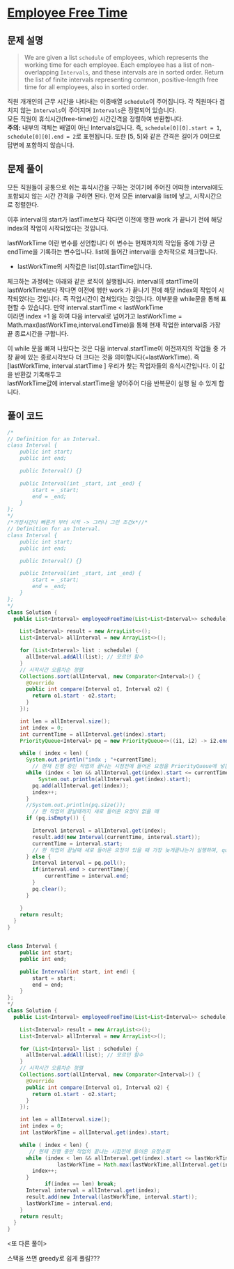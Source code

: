# [Employee Free Time](https://leetcode.com/problems/employee-free-time/description/)

## 문제 설명

> We are given a list `schedule` of employees, which represents the working time for each employee.
> Each employee has a list of non-overlapping `Intervals`, and these intervals are in sorted order.
> Return the list of finite intervals representing common, positive-length free time for all employees, also in sorted order.

직원 개개인의 근무 시간을 나타내는 이중배열 `schedule`이 주어집니다.
각 직원마다 겹치지 않는 `Intervals`이 주어지며 `Intervals`은 정렬되어 있습니다.  
모든 직원이 휴식시간(free-time)인 시간간격을 정렬하여 반환합니다.  
**주의:** 내부의 객체는 배열이 아닌 Intervals입니다. 즉, `schedule[0][0].start = 1`, `schedule[0][0].end = 2`로 표현됩니다. 또한 [5, 5]와 같은 간격은 길이가 0이므로 답변에 포함하지 않습니다.

## 문제 풀이

모든 직원들이 공통으로 쉬는 휴식시간을 구하는 것이기에 주어진 어떠한 interval에도 포함되지 않는 시간 간격을 구하면 된다.
먼저 모든 interval을 list에 넣고, 시작시간으로 정렬한다.

이후 interval의 start가 lastTime보다 작다면 이전에 행한 work 가 끝나기 전에 해당 index의 작업이 시작되었다는 것입니다.

lastWorkTime 이란 변수를 선언합니다 이 변수는 현재까지의 작업들 중에 가장 큰 endTime을 기록하는 변수입니다.
list에 들어간 interval을 순차적으로 체크합니다.

- lastWorkTime의 시작값은 list[0].startTime입니다.

체크하는 과정에는 아래와 같은 로직이 실행됩니다.
interval의 startTime이 lastWorkTime보다 작다면 이전에 행한 work 가 끝나기 전에 해당 index의 작업이 시작되었다는 것입니다. 즉 작업시간이 겹쳐있다는 것입니다.
이부분을 while문을 통해 표현할 수 있습니다.
만약 interval.startTime < lastWorkTime  
이라면 index +1 을 하여 다음 interval로 넘어가고 lastWorkTime = Math.max(lastWorkTime,interval.endTime)을
통해 현재 작업한 interval중 가장 끝 종료시간을 구합니다.

이 while 문을 빠져 나왔다는 것은 다음 interval.startTime이 이전까지의 작업들 중 가장 끝에 있는 종료시각보다 더 크다는 것을 의미합니다(=lastWorkTime). 즉 [lastWorkTime, interval.startTime ] 우리가 찾는 작업자들의 휴식시간입니다. 이 값을 반환값 기록해두고  
lastWorkTime값에 interval.startTime을 넣어주어 다음 반복문이 실행 될 수 있게 합니다.

## 풀이 코드

```java
/*
// Definition for an Interval.
class Interval {
    public int start;
    public int end;

    public Interval() {}

    public Interval(int _start, int _end) {
        start = _start;
        end = _end;
    }
};
*/
/*가장시간이 빠른거 부터 시작 -> 그러나 그런 조건x*//*
// Definition for an Interval.
class Interval {
    public int start;
    public int end;

    public Interval() {}

    public Interval(int _start, int _end) {
        start = _start;
        end = _end;
    }
};
*/
class Solution {
  public List<Interval> employeeFreeTime(List<List<Interval>> schedule) {

    List<Interval> result = new ArrayList<>();
    List<Interval> allInterval = new ArrayList<>();

    for (List<Interval> list : schedule) {
      allInterval.addAll(list); // 모르던 함수
    }
    // 시작시간 오름차순 정렬
    Collections.sort(allInterval, new Comparator<Interval>() {
      @Override
      public int compare(Interval o1, Interval o2) {
        return o1.start - o2.start;
      }
    });

    int len = allInterval.size();
    int index = 0;
    int currentTime = allInterval.get(index).start;
    PriorityQueue<Interval> pq = new PriorityQueue<>((i1, i2) -> i2.end - i1.end);

    while ( index < len) {
      System.out.println("indx ; "+currentTime);
        // 현재 진행 중인 작업의 끝나는 시점전에 들어온 요청을 PriorityQueue에 넣는다.
      while (index < len && allInterval.get(index).start <= currentTime) {
          System.out.println(allInterval.get(index).start);
        pq.add(allInterval.get(index));
        index++;
      }
      //System.out.println(pq.size());
        // 한 작업이 끝날때까지 새로 들어온 요청이 없을 때
      if (pq.isEmpty()) {

        Interval interval = allInterval.get(index);
        result.add(new Interval(currentTime, interval.start));
        currentTime = interval.start;
        // 한 작업이 끝날때 새로 들어온 요청이 있을 때 가장 늦게끝나는거 실행하며, queue 제거
      } else {
        Interval interval = pq.poll();
        if(interval.end > currentTime){
            currentTime = interval.end;
        }
        pq.clear();
      }

    }
    return result;
  }
}
```

```java

class Interval {
    public int start;
    public int end;

    public Interval(int start, int end) {
        start = start;
        end = end;
    }
};
*/
class Solution {
  public List<Interval> employeeFreeTime(List<List<Interval>> schedule) {

    List<Interval> result = new ArrayList<>();
    List<Interval> allInterval = new ArrayList<>();

    for (List<Interval> list : schedule) {
      allInterval.addAll(list); // 모르던 함수
    }
    // 시작시간 오름차순 정렬
    Collections.sort(allInterval, new Comparator<Interval>() {
      @Override
      public int compare(Interval o1, Interval o2) {
        return o1.start - o2.start;
      }
    });

    int len = allInterval.size();
    int index = 0;
    int lastWorkTime = allInterval.get(index).start;

    while ( index < len) {
       // 현재 진행 중인 작업의 끝나는 시점전에 들어온 요청순회
      while (index < len && allInterval.get(index).start <= lastWorkTime) {
				lastWorkTime = Math.max(lastWorkTime,allInterval.get(index).end);
        index++;
      }
			if(index == len) break;
      Interval interval = allInterval.get(index);
      result.add(new Interval(lastWorkTime, interval.start));
      lastWorkTime = interval.end;
    }
    return result;
  }
}
```

<또 다른 풀이>

스택을 쓰면 greedy로 쉽게 풀림???
